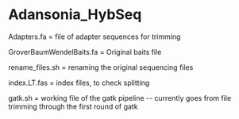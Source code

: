 # Adansonia_HybSeq

Adapters.fa = file of adapter sequences for trimming

GroverBaumWendelBaits.fa = Original baits file

rename_files.sh = renaming the original sequencing files

index.LT.fas = index files, to check splitting

gatk.sh = working file of the gatk pipeline -- currently goes from file trimming through the first round of gatk
